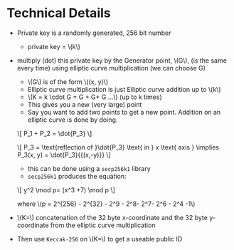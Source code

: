 # Technical Details

- Private key is a randomly generated, 256 bit number
    - private key = \\(k\\)
- multiply (dot) this private key by the Generator point, \\(G\\), (is the same every time) using elliptic curve multiplication (we can choose G)
    - \\(G\\) is of the form \\((x, y)\\)
    - Elliptic curve multiplication is just Elliptic curve addition up to \\(k\\)
    - \\(K = k \cdot G = G + G+ G ...\\) (up to k times)
    - This gives you a new (very large) point
    - Say you want to add two points to get a new point. Addition on an elliptic curve is done by doing.
    
    \\[
    P_1 + P_2 = \dot{P_3}
    \\]
    
    \\[
    P_3 = \text{reflection of }\dot{P_3} \text{ in } x \text{ axis } \implies P_3(x, y) = \dot{P_3}{{(x,-y)}}
    \\]
    
    - this can be done using a `secp256k1` library
    - `secp256k1` produces the equation:
    
    \\[
    y^2 \mod p= (x^3 +7) \mod p
    \\]
    
    where \\(p = 2^{256} - 2^{32} - 2^9 - 2^8- 2^7- 2^6 - 2^4 -1\\)
    
- \\(K=\\) concatenation of the 32 byte x-coordinate and the 32 byte y-coordinate from the elliptic curve multiplication
- Then use `Keccak-256` on \\(K=\\) to get a useable public ID